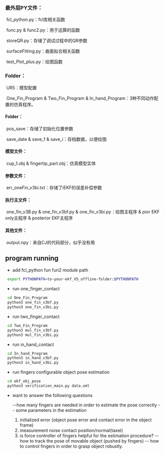 ### 最外层PY文件：

​	fcl_python.py：fcl库相关函数

​	func.py & func2.py：用于运算的函数

​	storeQR.py：存储了调试过程中的QR参数

​	surfaceFitting.py：曲面拟合相关函数

​	test_Plot_plus.py：绘图函数		



### Folder：

​	UR5：模型配置

​	One_Fin_Program & Two_Fin_Program & In_hand_Program：3种不同动作配置的仿真程序。

#### 	Folder：

​		pos_save：存储了初始化位置参数

​		save_date & save_f & save_i：存档数据，以便绘图

#### 	模型文件：

​		cup_1.obj & fingertip_part.obj：仿真模型实体

#### 	参数文件：

​		err_oneFin_v3bi.txt：存储了iEKF的误差补偿参数

#### 	执行主文件：

​		one_fin_v3B.py & one_fin_v3bf.py & one_fin_v3bi.py：绘图主程序 & pior EKF only主程序 & posterior EKF主程序

#### 	其他文件：

​		output.npy：来自CJ的代码部分，似乎没有用

## program running

- add fcl_python fun fun2 module path
 ```bash
  export PYTHONPATH=to-your-ekf_V5_offline-folder:$PYTHONPATH
 ```
- run one_finger_contact
 ```bash
  cd One_Fin_Program
  python3 one_fin_v3bf.py
  python3 one_fin_v3bi.py
  ```
- run two_finger_contact
 ```bash
  cd Two_Fin_Program
  python3 mul_fin_v3bf.py
  python3 mul_fin_v3bi.py
  ```
- run in_hand_contact
 ```bash
  cd In_hand_Program
  python3 in_hand_v3bf.py
  python3 in_hand_v3bi.py
  ```
  
- run fingers configurable object pose estimation
 ```bash
  cd ekf_obj_pose
  python3 verification_main.py data.xml
  ```
- want to answer the following questions

  --how many fingers are needed in order to estimate the pose correctly
  -- some parameters in the estimation 
     1. initialized error (object pose error and contact error in the object frame)
     2. measurement noise contact position/normal(taxel)
     3. is force controller of fingers helpful for the estimation procedure?
  -- how to track the pose of movable object (pushed by fingers)
  -- how to control fingers in order to grasp object robustly.




